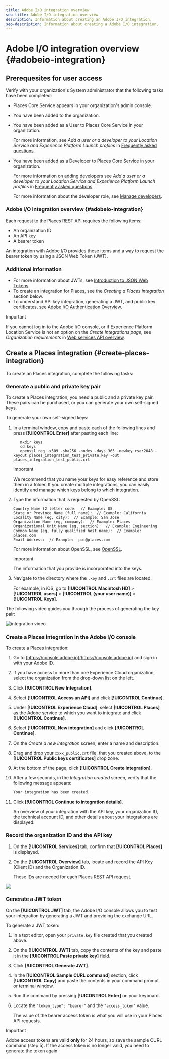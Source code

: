 ```yaml
---
title: Adobe I/O integration overview
seo-title: Adobe I/O integration overview
description: Information about creating an Adobe I/O integration.
seo-description: Information about creating a Adobe I/O integration.
---
```


# Adobe I/O integration overview {#adobeio-integration}

## Prerequesites for user access

Verify with your organization's System administrator that the following tasks have been completed:

* Places Core Service appears in your organization's admin console. 
* You have been added to the organization. 
* You have been added as a User to Places Core Service in your organization. 

  For more information, see *Add a user or a developer to your Location Service and Experience Platform Launch profiles* in [Frequently asked questions](/help/places-faqs.md).

* You have been added as a Developer to Places Core Service in your organization.  

  For more information on adding developers see *Add a user or a developer to your Location Service and Experience Platform Launch profiles* in [Frequently asked questions](/help/places-faqs.md).

  For more information about the developer role, see [Manage developers](https://helpx.adobe.com/enterprise/using/manage-developers.html).

### Adobe I/O integration overview {#adobeio-integration}

Each request to the Places REST API requires the following items:

* An organization ID
* An API key
* A bearer token

An integration with Adobe I/O provides these items and a way to request the bearer token by using a JSON Web Token (JWT). 

### Additional information

* For more information about JWTs, see [Introduction to JSON Web Tokens](https://jwt.io/introduction/).
* To create an integration for Places, see the *Creating a Places integration* section below.
* To understand API key integration, generating a JWT, and public key certificates, see [Adobe I/O Authentication Overview](https://www.adobe.io/apis/cloudplatform/console/authentication/gettingstarted.html).

>[!IMPORTANT]
>
>If you cannot log in to the Adobe I/O console, or if Experience Platform Location Service is not an option on the *Create Integrations page*, see *Organization requirements* in [Web services API overview](/help/web-service-api/places-web-services.md).

## Create a Places integration {#create-places-integration}

To create an Places integration, complete the following tasks:

### Generate a public and private key pair

To create a Places integration, you need a public and a private key pair. These pairs can be purchased, or you can generate your own self-signed keys.

To generate your own self-signed keys:

1. In a terminal window, copy and paste each of the following lines and press **[!UICONTROL Enter]** after pasting each line:

   ```text
      mkdir keys
      cd keys
      openssl req -x509 -sha256 -nodes -days 365 -newkey rsa:2048 -keyout places_integration_test_private.key -out    places_integration_test_public.crt
   ```

   >[!IMPORTANT]
   >
   >We recommend that you name your keys for easy reference and store them in a folder. If you create multiple integrations, you can easily identify and manage which keys belong to which integration.

2. Type the information that is requested by OpenSSL:

   ```text
   Country Name (2 letter code:  // Example: US
   State or Province Name (full name):  // Example: California
   Locality Name (eg, city):  // Example: San Jose
   Organization Name (eg, company):  // Example: Places
   Organizational Unit Name (eg, section):  // Example: Engineering
   Common Name (eg, fully qualified host name):  // Example: places.com
   Email Address:  // Example:  poi@places.com
   ```

   For more information about OpenSSL, see [OpenSSL](https://www.openssl.org/).

    >[!IMPORTANT]
    >
    >The information that you provide is incorporated into the keys.

3. Navigate to the directory where the `.key` and `.crt` files are located. 

    For example, in iOS, go to **[!UICONTROL Macintosh HD]** > **[!UICONTROL users]** > **[!UICONTROL (your user name)]** > **[!UICONTROL Keys]**.

The following video guides you through the process of generating the key pair:

![integration video](/help/assets/places_integration_video.gif)

### Create a Places integration in the Adobe I/O console

To create a Places integration:

1. Go to [https://console.adobe.io](https://console.adobe.io) and sign in with your Adobe ID.
2. If you have access to more than one Experience Cloud organization, select the organization from the drop-down list on the left.
3. Click **[!UICONTROL New Integration]**.
4. Select **[!UICONTROL Access an API]** and click **[!UICONTROL Continue]**.
5. Under **[!UICONTROL Experience Cloud]**, select **[!UICONTROL Places]** as the Adobe service to which you want to integrate and click **[!UICONTROL Continue]**.
6. Select **[!UICONTROL New integration]** and click **[!UICONTROL Continue]**.
7. On the *Create a new integration* screen, enter a name and description. 
8. Drag and drop your `xxxx_public.crt` file, that you created above, to the **[!UICONTROL Public keys certificates]** drop zone.
9. At the bottom of the page, click **[!UICONTROL Create integration]**.
10. After a few seconds, in the *Integration created* screen, verify that the following message appears:

    `Your integration has been created.`

11. Click **[!UICONTROL Continue to integration details]**. 

    An overview of your integration with the API key, your organization ID, the technical account ID, and other details about your integrations are displayed.

### Record the organization ID and the API key

1. On the **[!UICONTROL Services]** tab, confirm that **[!UICONTROL Places]** is displayed.
2. On the **[!UICONTROL Overview]** tab, locate and record the API Key (Client ID) and the Organization ID.

   These IDs are needed for each Places REST API request.

![](/help/assets/places_orgid_api-key.png)

### Generate a JWT token

On the **[!UICONTROL JWT]** tab, the Adobe I/O console allows you to test your integration by generating a JWT and providing the exchange URL.

To generate a JWT token:

1. In a text editor, open your `private.key` file created that you created above.
2. On the **[!UICONTROL JWT]** tab, copy the contents of the key and paste it in the **[!UICONTROL Paste private key]** field. 
3. Click **[!UICONTROL Generate JWT]**.
4. In the **[!UICONTROL Sample CURL command]** section, click **[!UICONTROL Copy]** and paste the contents in your command prompt or terminal window.
5. Run the command by pressing **[!UICONTROL Enter]** on your keyboard.
6. Locate the `"token_type": "bearer"` and the `"access_token"` value.  

    The value of the bearer access token is what you will use in your Places API requests.  

>[!IMPORTANT]
>
>Adobe access tokens are valid **only** for 24 hours, so save the sample CURL command (step 5). If the access token is no longer valid, you need to generate the token again.